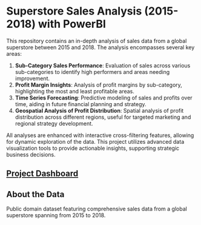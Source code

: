 # Superstore Sales Analysis (2015-2018) with PowerBI
This repository contains an in-depth analysis of sales data from a global superstore between 2015 and 2018. The analysis encompasses several key areas:

1. **Sub-Category Sales Performance**: Evaluation of sales across various sub-categories to identify high performers and areas needing improvement.
2. **Profit Margin Insights**: Analysis of profit margins by sub-category, highlighting the most and least profitable areas.
3. **Time Series Forecasting**: Predictive modeling of sales and profits over time, aiding in future financial planning and strategy.
4. **Geospatial Analysis of Profit Distribution**: Spatial analysis of profit distribution across different regions, useful for targeted marketing and regional strategy development.

All analyses are enhanced with interactive cross-filtering features, allowing for dynamic exploration of the data. This project utilizes advanced data visualization tools to provide actionable insights, supporting strategic business decisions.



## [Project Dashboard](https://app.powerbi.com/view?r=eyJrIjoiMTkwZTZhMjctNmExNC00Mzg3LTgyNDktOGY1Y2Q1YWYyNDQ2IiwidCI6IjBjZmJiY2E4LWYwMmItNGExNS1hNGFjLWEwZWJlZTkyMzRiYSIsImMiOjR9&pageName=ReportSection4393dd38ad944c42dc17)

## About the Data
Public domain dataset featuring comprehensive sales data from a global superstore spanning from 2015 to 2018.
